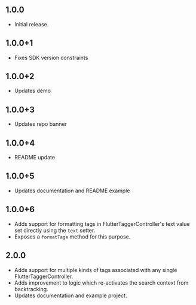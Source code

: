 ## 1.0.0

* Initial release.
## 1.0.0+1

* Fixes SDK version constraints

## 1.0.0+2

* Updates demo
## 1.0.0+3

* Updates repo banner
## 1.0.0+4

* README update

## 1.0.0+5

* Updates documentation and README example
## 1.0.0+6

* Adds support for formatting tags in FlutterTaggerController's text value set directly using the `text` setter. 
* Exposes a `formatTags` method for this purpose.

## 2.0.0

* Adds support for multiple kinds of tags associated with any single FlutterTaggerController.
* Adds improvement to logic which re-activates the search context from backtracking.
* Updates documentation and example project.

